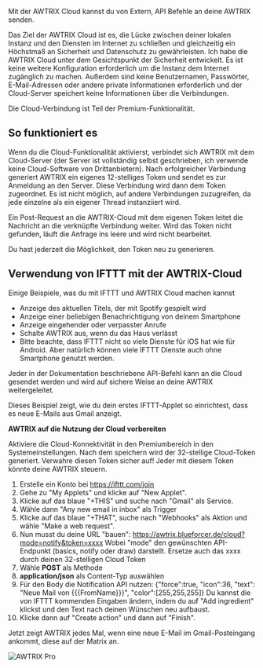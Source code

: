 Mit der AWTRIX Cloud kannst du von Extern, API Befehle an deine AWTRIX senden.

Das Ziel der AWTRIX Cloud ist es, die Lücke zwischen deiner lokalen Instanz und den Diensten im Internet zu schließen und gleichzeitig ein Höchstmaß an Sicherheit und Datenschutz zu gewährleisten. Ich habe die AWTRIX Cloud unter dem Gesichtspunkt der Sicherheit entwickelt. Es ist keine weitere Konfiguration erforderlich um die Instanz dem Internet zugänglich zu machen. Außerdem sind keine Benutzernamen, Passwörter, E-Mail-Adressen oder andere private Informationen erforderlich und der Cloud-Server speichert keine Informationen über die Verbindungen.

Die Cloud-Verbindung ist Teil der Premium-Funktionalität.

## So funktioniert es

Wenn du die Cloud-Funktionalität aktivierst, verbindet sich AWTRIX mit dem Cloud-Server (der Server ist vollständig selbst geschrieben, ich verwende keine Cloud-Software von Drittanbietern). Nach erfolgreicher Verbindung generiert AWTRIX ein eigenes 12-stelliges Token und sendet es zur Anmeldung an den Server. Diese Verbindung wird dann dem Token zugeordnet. Es ist nicht möglich, auf andere Verbindungen zuzugreifen, da jede einzelne als ein eigener Thread instanziiert wird.

Ein Post-Request an die AWTRIX-Cloud mit dem eigenen Token leitet die Nachricht an die verknüpfte Verbindung weiter. Wird das Token nicht gefunden, läuft die Anfrage ins leere und wird nicht bearbeitet.

Du hast jederzeit die Möglichkeit, den Token neu zu generieren.

## Verwendung von IFTTT mit der AWTRIX-Cloud

Einige Beispiele, was du mit IFTTT und AWTRIX Cloud machen kannst

- Anzeige des aktuellen Titels, der mit Spotify gespielt wird
- Anzeige einer beliebigen Benachrichtigung von deinem Smartphone
- Anzeige eingehender oder verpasster Anrufe
- Schalte  AWTRIX aus, wenn du das Haus verlässt
- Bitte beachte, dass IFTTT nicht so viele Dienste für iOS hat wie für Android. Aber natürlich können viele IFTTT Dienste auch ohne Smartphone genutzt werden.

Jeder in der Dokumentation beschriebene API-Befehl kann an die Cloud gesendet werden und wird auf sichere Weise an deine AWTRIX weitergeleitet.

Dieses Beispiel zeigt, wie du dein erstes IFTTT-Applet so einrichtest, dass es neue E-Mails aus Gmail anzeigt.

**AWTRIX auf die Nutzung der Cloud vorbereiten**

Aktiviere die Cloud-Konnektivität in den Premiumbereich in den Systemeinstellungen.
Nach dem speichern wird der 32-stellige Cloud-Token generiert. Verwahre diesen Token sicher auf! Jeder mit diesem Token könnte deine AWTRIX steuern.

1. Erstelle ein Konto bei https://ifttt.com/join
2. Gehe zu "My Applets" und klicke auf "New Applet".
3. Klicke auf das blaue "+THIS" und suche nach "Gmail" als Service.
4. Wähle dann "Any new email in inbox" als Trigger
5. Klicke auf das blaue "+THAT", suche nach "Webhooks" als Aktion und wähle "Make a web request".
6. Nun musst du deine URL "bauen":
   https://awtrix.blueforcer.de/cloud?mode=notify&token=xxxx
   Wobei "mode" den gewünschten API-Endpunkt (basics, notify oder draw) darstellt. Ersetze auch das xxxx durch deinen 32-stelligen Cloud Token
7. Wähle **POST** als Methode
8. **application/json** als Content-Typ auswählen
9. Für den Body die Notification API nutzen:
   {"force":true, "icon":36, "text": "Neue Mail von {{{FromName}}}", "color":[255,255,255]}
   Du kannst die von IFTTT kommenden Eingaben ändern, indem du auf "Add ingredient" klickst und den Text nach deinen Wünschen neu aufbaust.
10. Klicke dann auf "Create action" und dann auf "Finish".

Jetzt zeigt AWTRIX jedes Mal, wenn eine neue E-Mail im Gmail-Posteingang ankommt, diese auf der Matrix an.

![AWTRIX Pro](../assets/ifttt.png)
